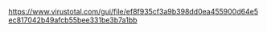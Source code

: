 https://www.virustotal.com/gui/file/ef8f935cf3a9b398dd0ea455900d64e5ec817042b49afcb55bee331be3b7a1bb
